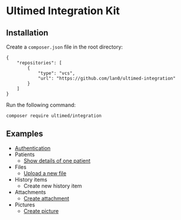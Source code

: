 # Ultimed Integration Kit

## Installation

Create a `composer.json` file in the root directory:

```
{
    "repositories": [
        {
            "type": "vcs",
            "url": "https://github.com/lan0/ultimed-integration"
        }
    ]
}
```

Run the following command:

```
composer require ultimed/integration
```

## Examples

 - [Authentication](examples/authenticate.php)
 - Patients
    - [Show details of one patient](examples/authentication.php)
 - Files
    - [Upload a new file](examples/upload-file.php)
 - History items
    - Create new history item
 - Attachments
    - [Create attachment](examples/create-attachment.php)
 - Pictures
    - [Create picture](examples/create-picture.php)
